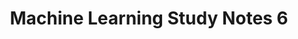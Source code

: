 ---
layout: post
title: Machine Learning Study Notes 6
categories: Machine Learning
description: Machine Learning Study Notes
keywords: Machine Learning
---